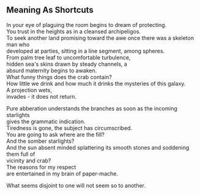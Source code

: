 Meaning As Shortcuts
--------------------
In your eye of plaguing the room begins to dream of protecting.  
You trust in the heights as in a cleansed archipeligos.  
To seek another land promising toward the awe once there was a skeleton man who  
developed at parties, sitting in a line segment, among spheres.  
From palm tree leaf to uncomfortable turbulence,  
hidden sea's skins drawn by steady channels, a  
absurd maternity begins to awaken.  
What funny things does the crab contain?  
How little we drink and how much it drinks the mysteries of this galaxy.  
A projection wets,  
invades - it does not return.  
  
Pure abberation understands the branches as soon as the incoming starlights  
gives the grammatic indication.  
Tiredness is gone, the subject has circumscribed.  
You are going to ask where are the fill?  
And the somber starlights?  
And the sun absent minded splattering its smooth stones and soddening them full of  
vicinity and crab?  
The reasons for my respect  
are entertained in my brain of paper-mache.  
  
What seems disjoint to one will not seem so to another.  
